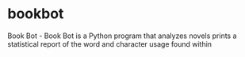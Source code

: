 # bookbot
Book Bot - Book Bot is a Python program that analyzes novels prints a statistical report of the word and character usage found within
